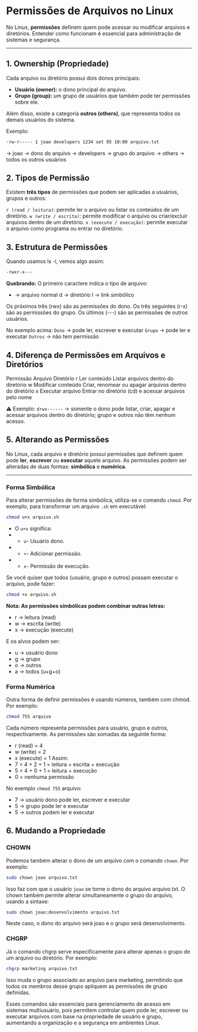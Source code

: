 # Permissões de Arquivos no Linux

No Linux, **permissões** definem quem pode acessar ou modificar arquivos e diretórios. Entender como funcionam é essencial para administração de sistemas e segurança.

---

## 1. Ownership (Propriedade)

Cada arquivo ou diretório possui dois donos principais:

- **Usuário (owner):** o dono principal do arquivo.
- **Grupo (group):** um grupo de usuários que também pode ter permissões sobre ele.

Além disso, existe a categoria **outros (others)**, que representa todos os demais usuários do sistema.

Exemplo:

```bash
-rw-r----- 1 joao developers 1234 set 05 10:00 arquivo.txt
```
-> joao → dono do arquivo
-> developers → grupo do arquivo
-> others → todos os outros usuários

## 2. Tipos de Permissão

Existem **três tipos** de permissões que podem ser aplicadas a usuários, grupos e outros:

`r (read / leitura)`: permite ler o arquivo ou listar os conteúdos de um diretório.
`w (write / escrita)`: permite modificar o arquivo ou criar/excluir arquivos dentro de um diretório.
`x (execute / execução)`: permite executar o arquivo como programa ou entrar no diretório.

## 3. Estrutura de Permissões

Quando usamos ls -l, vemos algo assim:
```bash
-rwxr-x---
```
**Quebrando:**
O primeiro caractere indica o tipo de arquivo:
- → arquivo normal
d → diretório
l → link simbólico

Os próximos três (rwx) são as permissões do dono.
Os três seguintes (r-x) são as permissões do grupo.
Os últimos (---) são as permissões de outros usuários.

No exemplo acima:
`Dono` → pode ler, escrever e executar
`Grupo` → pode ler e executar
`Outros` → não tem permissão

## 4. Diferença de Permissões em Arquivos e Diretórios

Permissão	         Arquivo	             Diretório
r	                 Ler conteúdo	         Listar arquivos dentro do diretório
w	                 Modificar conteúdo	     Criar, renomear ou apagar arquivos dentro do diretório
x	                 Executar arquivo	     Entrar no diretório (cd) e acessar arquivos pelo nome

⚠️ Exemplo: `drwx------` → somente o dono pode listar, criar, apagar e acessar arquivos dentro do diretório; grupo e outros não têm nenhum acesso.

## 5. Alterando as Permissões

No Linux, cada arquivo e diretório possui permissões que definem quem pode **ler**, **escrever** ou **executar** aquele arquivo. As permissões podem ser alteradas de duas formas: **simbólica** e **numérica**.

---

### Forma Simbólica

Para alterar permissões de forma simbólica, utiliza-se o comando `chmod`. Por exemplo, para transformar um arquivo `.sh` em executável:
```bash
chmod u+x arquivo.sh
```
- O `u+x` significa:
- - `u`- Usuário dono.
- - `+`- Adicionar permissão.
- - `x`- Permissão de execução.

Se você quiser que todos (usuário, grupo e outros) possam executar o arquivo, pode fazer:
```bash
chmod +x arquivo.sh
```
**Nota: As permissões simbólicas podem combinar outras letras:**
- r → leitura (read)
- w → escrita (write)
- x → execução (execute)

E os alvos podem ser:
- u → usuário dono
- g → grupo
- o → outros
- a → todos (u+g+o)

### Forma Numérica

Outra forma de definir permissões é usando números, também com chmod. Por exemplo:
```bash
chmod 755 arquivo
```
Cada número representa permissões para usuário, grupo e outros, respectivamente.
As permissões são somadas da seguinte forma:
- r (read) = 4
- w (write) = 2
- x (execute) = 1
Assim:
- 7 = 4 + 2 + 1 = leitura + escrita + execução
- 5 = 4 + 0 + 1 = leitura + execução
- 0 = nenhuma permissão

No exemplo `chmod 755` arquivo:
- 7 → usuário dono pode ler, escrever e executar
- 5 → grupo pode ler e executar
- 5 → outros podem ler e executar

## 6. Mudando a Propriedade

### CHOWN
Podemos também alterar o dono de um arquivo com o comando `chown`. Por exemplo:
```bash
sudo chown joao arquivo.txt
```
Isso faz com que o usuário `joao` se torne o dono do arquivo arquivo.txt. O chown também permite alterar simultaneamente o grupo do arquivo, usando a sintaxe:
```bash
sudo chown joao:desenvolvimento arquivo.txt
```
Neste caso, o dono do arquivo será joao e o grupo será desenvolvimento.

### CHGRP

Já o comando chgrp serve especificamente para alterar apenas o grupo de um arquivo ou diretório. Por exemplo:
```bash
chgrp marketing arquivo.txt
```
Isso muda o grupo associado ao arquivo para marketing, permitindo que todos os membros desse grupo apliquem as permissões de grupo definidas.

Esses comandos são essenciais para gerenciamento de acesso em sistemas multiusuário, pois permitem controlar quem pode ler, escrever ou executar arquivos com base na propriedade de usuário e grupo, aumentando a organização e a segurança em ambientes Linux.